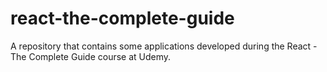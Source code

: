 # react-the-complete-guide
A repository that contains some applications developed during the React - The Complete Guide course at Udemy.
